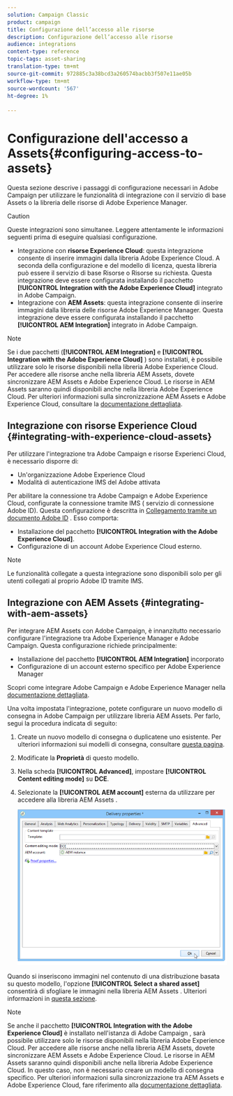 ```yaml
---
solution: Campaign Classic
product: campaign
title: Configurazione dell’accesso alle risorse
description: Configurazione dell’accesso alle risorse
audience: integrations
content-type: reference
topic-tags: asset-sharing
translation-type: tm+mt
source-git-commit: 972885c3a38bcd3a260574bacbb3f507e11ae05b
workflow-type: tm+mt
source-wordcount: '567'
ht-degree: 1%

---
```



# Configurazione dell&#39;accesso a Assets{#configuring-access-to-assets}

Questa sezione descrive i passaggi di configurazione necessari in  Adobe Campaign per utilizzare le funzionalità di integrazione con il servizio di base Assets o la libreria delle risorse di Adobe Experience Manager.

>[!CAUTION]
>
>Queste integrazioni sono simultanee. Leggere attentamente le informazioni seguenti prima di eseguire qualsiasi configurazione.

* Integrazione con **risorse Experience Cloud**: questa integrazione consente di inserire immagini dalla libreria Adobe Experience Cloud. A seconda della configurazione e del modello di licenza, questa libreria può essere il servizio di base Risorse o Risorse su richiesta. Questa integrazione deve essere configurata installando il pacchetto **[!UICONTROL Integration with the Adobe Experience Cloud]** integrato in  Adobe Campaign.
* Integrazione con **AEM Assets**: questa integrazione consente di inserire immagini dalla libreria delle risorse Adobe Experience Manager. Questa integrazione deve essere configurata installando il pacchetto **[!UICONTROL AEM Integration]** integrato in  Adobe Campaign.

>[!NOTE]
>
>Se i due pacchetti (**[!UICONTROL AEM Integration]** e **[!UICONTROL Integration with the Adobe Experience Cloud]** ) sono installati, è possibile utilizzare solo le risorse disponibili nella libreria Adobe Experience Cloud. Per accedere alle risorse anche nella libreria  AEM Assets, dovete sincronizzare  AEM Assets e Adobe Experience Cloud. Le risorse in  AEM Assets saranno quindi disponibili anche nella libreria Adobe Experience Cloud. Per ulteriori informazioni sulla sincronizzazione  AEM Assets e Adobe Experience Cloud, consultare la [documentazione dettagliata](https://docs.adobe.com/docs/en/aod/overview/collaborating/aem-assets-aod-sync.html).

## Integrazione con  risorse Experience Cloud {#integrating-with-experience-cloud-assets}

Per utilizzare l&#39;integrazione tra  Adobe Campaign e  risorse Experienci Cloud, è necessario disporre di:

* Un&#39;organizzazione Adobe Experience Cloud
* Modalità di autenticazione IMS del Adobe  attivata

Per abilitare la connessione tra  Adobe Campaign e Adobe Experience Cloud, configurate la connessione tramite IMS ( servizio di connessione Adobe ID). Questa configurazione è descritta in [Collegamento tramite un documento Adobe ID](../../integrations/using/about-adobe-id.md) . Esso comporta:

* Installazione del pacchetto **[!UICONTROL Integration with the Adobe Experience Cloud]**.
* Configurazione di un account Adobe Experience Cloud esterno.

>[!NOTE]
>
>Le funzionalità collegate a questa integrazione sono disponibili solo per gli utenti collegati al proprio Adobe ID  tramite IMS.

## Integrazione con  AEM Assets {#integrating-with-aem-assets}

Per integrare  AEM Assets con  Adobe Campaign, è innanzitutto necessario configurare l&#39;integrazione tra Adobe Experience Manager e  Adobe Campaign. Questa configurazione richiede principalmente:

* Installazione del pacchetto **[!UICONTROL AEM Integration]** incorporato
* Configurazione di un account esterno specifico per Adobe Experience Manager

Scopri come integrare  Adobe Campaign e Adobe Experience Manager nella [documentazione dettagliata](../../integrations/using/about-adobe-experience-manager.md).

Una volta impostata l&#39;integrazione, potete configurare un nuovo modello di consegna in  Adobe Campaign per utilizzare  libreria AEM Assets. Per farlo, segui la procedura indicata di seguito:

1. Create un nuovo modello di consegna o duplicatene uno esistente. Per ulteriori informazioni sui modelli di consegna, consultare [questa pagina](../../delivery/using/about-templates.md).
1. Modificate la **Proprietà** di questo modello.
1. Nella scheda **[!UICONTROL Advanced]**, impostare **[!UICONTROL Content editing mode]** su **DCE**.
1. Selezionate la **[!UICONTROL AEM account]** esterna da utilizzare per accedere alla libreria AEM Assets .

   ![](assets/dam_aem_assets1.png)

Quando si inseriscono immagini nel contenuto di una distribuzione basata su questo modello, l&#39;opzione **[!UICONTROL Select a shared asset]** consentirà di sfogliare le immagini nella libreria AEM Assets . Ulteriori informazioni in [questa sezione](../../integrations/using/inserting-a-shared-asset.md).

>[!NOTE]
>
>Se anche il pacchetto **[!UICONTROL Integration with the Adobe Experience Cloud]** è installato nell&#39;istanza di Adobe Campaign , sarà possibile utilizzare solo le risorse disponibili nella libreria Adobe Experience Cloud. Per accedere alle risorse anche nella libreria  AEM Assets, dovete sincronizzare  AEM Assets e Adobe Experience Cloud. Le risorse in  AEM Assets saranno quindi disponibili anche nella libreria Adobe Experience Cloud. In questo caso, non è necessario creare un modello di consegna specifico. Per ulteriori informazioni sulla sincronizzazione tra  AEM Assets e Adobe Experience Cloud, fare riferimento alla [documentazione dettagliata](https://docs.adobe.com/docs/en/aod/overview/collaborating/aem-assets-aod-sync.html).

